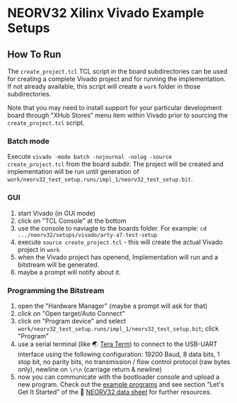 # NEORV32 Xilinx Vivado Example Setups

## How To Run

The `create_project.tcl` TCL script in the board subdirectories can be used for creating a complete Vivado project and for running the implementation.
If not already available, this script will create a `work` folder in those subdirectories.

Note that you may need to install support for your particular development board through "XHub Stores" menu item within Vivado prior to sourcing the `create_project.tcl` script.

### Batch mode

Execute `vivado -mode batch -nojournal -nolog -source create_project.tcl` from the board subdir.
The project will be created and implementation will be run until generation of `work/neorv32_test_setup.runs/impl_1/neorv32_test_setup.bit`.

### GUI

1. start Vivado (in GUI mode)
2. click on "TCL Console" at the bottom
3. use the console to naviagte to the boards folder. For example: `cd .../neorv32/setups/vivado/arty-a7-test-setup`
4. execute `source create_project.tcl` - this will create the actual Vivado project in `work`
5. when the Vivado project has openend, Implementation will run and a bitstream will be generated.
6. maybe a prompt will notify about it.

### Programming the Bitstream

1. open the "Hardware Manager" (maybe a prompt will ask for that)
2. click on "Open target/Auto Connect"
3. click on "Program device" and select `work/neorv32_test_setup.runs/impl_1/neorv32_test_setup.bit`; click "Program"
4. use a serial terminal (like :earth_asia: [Tera Term](https://ttssh2.osdn.jp/index.html.en)) to connect to the USB-UART interface using the following configuration:
19200 Baud, 8 data bits, 1 stop bit, no parity bits, no transmission / flow control protocol (raw bytes only), newline on `\r\n` (carriage return & newline)
5. now you can communicate with the bootloader console and upload a new program. Check out the [example programs](https://github.com/stnolting/neorv32/tree/master/sw/example)
and see section "Let's Get It Started" of the :page_facing_up: [NEORV32 data sheet](https://raw.githubusercontent.com/stnolting/neorv32/master/docs/NEORV32.pdf) for further resources.
